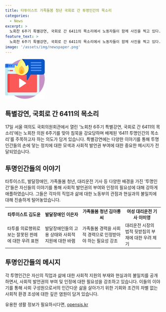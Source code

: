 ```yaml
---
title: 타투이스트 가족돌봄 청년 국회로 간 투명인간의 목소리
categories:
  - News
excerpt: >
  노회찬 6주기 특별강연, 국회로 간 6411의 목소리에서 노동자들이 함께 사진을 찍고 있다. 노회찬재단과 한겨레 등이 주최하고 후원한 이번 강연은 6411 투명인간의 목소리에 주목했다. 타투이스트·발달장애인·가족돌봄 청년·대리운전 기사 4명이 강연에 참여해 투명인간들의 이야기를 전했다. 국회의장과 노회찬재단 이사장 역시 이들을 응원하며 투명인간의 손에 닿는 정치를 지지했다. 호주하는 주제와 다채로운 참여자들이 주목을 끌고 있다.
feature_text: >
  노회찬 6주기 특별강연, 국회로 간 6411의 목소리에서 노동자들이 함께 사진을 찍고 있다. 노회찬재단과 한겨레 등이 주최하고 후원한 이번 강연은 6411 투명인간의 목소리에 주목했다. 타투이스트·발달장애인·가족돌봄 청년·대리운전 기사 4명이 강연에 참여해 투명인간들의 이야기를 전했다. 국회의장과 노회찬재단 이사장 역시 이들을 응원하며 투명인간의 손에 닿는 정치를 지지했다. 호주하는 주제와 다채로운 참여자들이 주목을 끌고 있다.
image: '/assets/img/newspaper.png'
---
```


<p><img src="/assets/img/news.png" alt="rentncar 속보" /></p>

<h2 data-ke-size="size26">특별강연, 국회로 간 6411의 목소리</h2>

<p data-ke-size="size16">17일 서울 여의도 국회의원회관에서 열린 ‘노회찬 6주기 특별강연, 국회로 간 6411의 목소리’에는 노회찬 의원 6주기를 맞아 침묵을 강요당하며 배제된 ‘6411 투명인간의 목소리’를 주목하고자 하는 의도가 담겨 있습니다. 특별강연에는 다양한 이야기를 통해 투명인간들의 손에 닿는 정치에 대한 모색과 사회적 발언권 부여에 대한 중요한 메시지가 전달되었습니다.</p>

<h2 data-ke-size="size26">투명인간들의 이야기</h2>

<p data-ke-size="size16">타투이스트, 발달장애인, 가족돌봄 청년, 대리운전 기사 등 다양한 배경을 가진 ‘투명인간’들은 자신들의 이야기를 통해 사회적 발언권의 부여와 인정의 필요성에 대해 강하게 애플하였습니다. 그들은 각자의 직업과 삶에 대한 노동부의 관점과 현실과의 불일치에 대해 진솔하게 털어놓았습니다.</p>

<table>
  <tr>
    <td style="text-align: center; height: 17px;"><b>타투이스트 김도윤</b></td>
    <td style="text-align: center; height: 17px;"><b>발달장애인 이은자</b></td>
    <td style="text-align: center; height: 17px;"><b>가족돌봄 청년 김아롱씨</b></td>
    <td style="text-align: center; height: 17px;"><b>여성 대리운전 기사 이미영</b></td>
  </tr>
  <tr>
    <td>타투를 의료행위로 보는 잘못된 판례에 대한 우려 표현</td>
    <td>발달장애인들의 고용 상태와 사회적 지원에 대한 바램</td>
    <td>가족돌봄 경력을 사회적 경력으로 인정받아야 하는 필요성 강조</td>
    <td>대리운전 시장의 법적 뒷받침의 부재에 대한 우려 제기</td>
  </tr>
</table>

<h2 data-ke-size="size26">투명인간들의 메시지</h2>

<p data-ke-size="size16">각 투명인간은 자신의 직업과 삶에 대한 사회적 지원의 부재와 현실과의 불일치를 공개하면서, 사회적 발언권의 부여 및 인정에 대한 필요성을 강조하고 있습니다. 이들의 이야기를 통해 사회 구성원으로서의 인간다운 삶을 살아가기 위한 기회와 조건의 차별 없는 사회적 환경 조성에 대한 깊은 염원이 담겨 있습니다.</p>
유용한 생활 정보가 필요하시다면, <a href="https://opensis.kr" rel="dofollow">opensis.kr</a>


